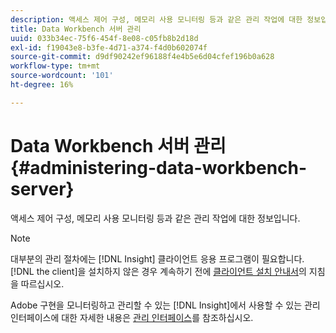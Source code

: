```yaml
---
description: 액세스 제어 구성, 메모리 사용 모니터링 등과 같은 관리 작업에 대한 정보입니다.
title: Data Workbench 서버 관리
uuid: 033b34ec-75f6-454f-8e08-c05fb8b2d18d
exl-id: f19043e8-b3fe-4d71-a374-f4d0b602074f
source-git-commit: d9df90242ef96188f4e4b5e6d04cfef196b0a628
workflow-type: tm+mt
source-wordcount: '101'
ht-degree: 16%

---
```


# Data Workbench 서버 관리{#administering-data-workbench-server}

액세스 제어 구성, 메모리 사용 모니터링 등과 같은 관리 작업에 대한 정보입니다.

>[!NOTE]
>
>대부분의 관리 절차에는 [!DNL Insight] 클라이언트 응용 프로그램이 필요합니다. [!DNL the client]을 설치하지 않은 경우 계속하기 전에 [클라이언트 설치 안내서](https://docs.adobe.com/content/help/ko-KR/data-workbench/using/install/c-data-workbench-client-install.html)의 지침을 따르십시오.

Adobe 구현을 모니터링하고 관리할 수 있는 [!DNL Insight]에서 사용할 수 있는 관리 인터페이스에 대한 자세한 내용은 [관리 인터페이스](https://docs.adobe.com/content/help/en/data-workbench/using/client/t-open-ins.html#Administrative_Interfaces)를 참조하십시오.
